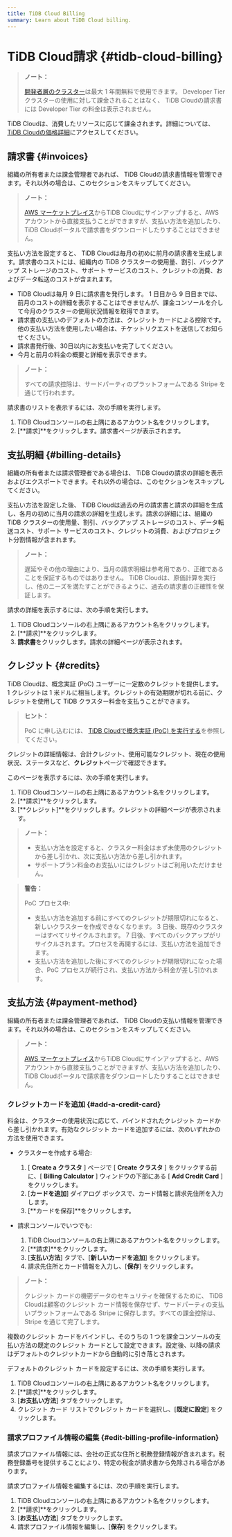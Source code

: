```yaml
---
title: TiDB Cloud Billing
summary: Learn about TiDB Cloud billing.
---
```


# TiDB Cloud請求 {#tidb-cloud-billing}

> **ノート：**
>
> [開発者層のクラスター](/tidb-cloud/select-cluster-tier.md#developer-tier)は最大 1 年間無料で使用できます。 Developer Tier クラスターの使用に対して課金されることはなく、 TiDB Cloudの請求書には Developer Tier の料金は表示されません。

TiDB Cloudは、消費したリソースに応じて課金されます。詳細については、 [TiDB Cloudの価格詳細](https://en.pingcap.com/tidb-cloud-pricing-details/)にアクセスしてください。

## 請求書 {#invoices}

組織の所有者または課金管理者であれば、 TiDB Cloudの請求書情報を管理できます。それ以外の場合は、このセクションをスキップしてください。

> **ノート：**
>
> [AWS マーケットプレイス](https://aws.amazon.com/marketplace)からTiDB Cloudにサインアップすると、AWS アカウントから直接支払うことができますが、支払い方法を追加したり、 TiDB Cloudポータルで請求書をダウンロードしたりすることはできません。

支払い方法を設定すると、 TiDB Cloudは毎月の初めに前月の請求書を生成します。請求書のコストには、組織内の TiDB クラスターの使用量、割引、バックアップ ストレージのコスト、サポート サービスのコスト、クレジットの消費、およびデータ転送のコストが含まれます。

-   TiDB Cloudは毎月 9 日に請求書を発行します。 1 日目から 9 日目までは、前月のコストの詳細を表示することはできませんが、課金コンソールを介して今月のクラスターの使用状況情報を取得できます。
-   請求書の支払いのデフォルトの方法は、クレジット カードによる控除です。他の支払い方法を使用したい場合は、チケットリクエストを送信してお知らせください。
-   請求書発行後、30日以内にお支払いを完了してください。
-   今月と前月の料金の概要と詳細を表示できます。

> **ノート：**
>
> すべての請求控除は、サードパーティのプラットフォームである Stripe を通じて行われます。

請求書のリストを表示するには、次の手順を実行します。

1.  TiDB Cloudコンソールの右上隅にあるアカウント名をクリックします。
2.  [**請求]**をクリックします。請求書ページが表示されます。

## 支払明細 {#billing-details}

組織の所有者または請求管理者である場合は、 TiDB Cloudの請求の詳細を表示およびエクスポートできます。それ以外の場合は、このセクションをスキップしてください。

支払い方法を設定した後、 TiDB Cloudは過去の月の請求書と請求の詳細を生成し、各月の初めに当月の請求の詳細を生成します。請求の詳細には、組織の TiDB クラスターの使用量、割引、バックアップ ストレージのコスト、データ転送コスト、サポート サービスのコスト、クレジットの消費、およびプロジェクト分割情報が含まれます。

> **ノート：**
>
> 遅延やその他の理由により、当月の請求明細は参考用であり、正確であることを保証するものではありません。 TiDB Cloudは、原価計算を実行し、他のニーズを満たすことができるように、過去の請求書の正確性を保証します。

請求の詳細を表示するには、次の手順を実行します。

1.  TiDB Cloudコンソールの右上隅にあるアカウント名をクリックします。
2.  [**請求]**をクリックします。
3.  **請求書**をクリックします。請求の詳細ページが表示されます。

## クレジット {#credits}

TiDB Cloudは、概念実証 (PoC) ユーザーに一定数のクレジットを提供します。 1 クレジットは 1 米ドルに相当します。クレジットの有効期限が切れる前に、クレジットを使用して TiDB クラスター料金を支払うことができます。

> **ヒント：**
>
> PoC に申し込むには、 [TiDB Cloudで概念実証 (PoC) を実行する](/tidb-cloud/tidb-cloud-poc.md)を参照してください。

クレジットの詳細情報は、合計クレジット、使用可能なクレジット、現在の使用状況、ステータスなど、**クレジット**ページで確認できます。

このページを表示するには、次の手順を実行します。

1.  TiDB Cloudコンソールの右上隅にあるアカウント名をクリックします。
2.  [**請求]**をクリックします。
3.  [**クレジット]**をクリックします。クレジットの詳細ページが表示されます。

> **ノート：**
>
> -   支払い方法を設定すると、クラスター料金はまず未使用のクレジットから差し引かれ、次に支払い方法から差し引かれます。
> -   サポートプラン料金のお支払いにはクレジットはご利用いただけません。

> **警告：**
>
> PoC プロセス中:
>
> -   支払い方法を追加する前にすべてのクレジットが期限切れになると、新しいクラスターを作成できなくなります。 3 日後、既存のクラスターはすべてリサイクルされます。 7 日後、すべてのバックアップがリサイクルされます。プロセスを再開するには、支払い方法を追加できます。
> -   支払い方法を追加した後にすべてのクレジットが期限切れになった場合、PoC プロセスが続行され、支払い方法から料金が差し引かれます。

## 支払方法 {#payment-method}

組織の所有者または課金管理者であれば、 TiDB Cloudの支払い情報を管理できます。それ以外の場合は、このセクションをスキップしてください。

> **ノート：**
>
> [AWS マーケットプレイス](https://aws.amazon.com/marketplace)からTiDB Cloudにサインアップすると、AWS アカウントから直接支払うことができますが、支払い方法を追加したり、 TiDB Cloudポータルで請求書をダウンロードしたりすることはできません。

### クレジットカードを追加 {#add-a-credit-card}

料金は、クラスターの使用状況に応じて、バインドされたクレジット カードから差し引かれます。有効なクレジット カードを追加するには、次のいずれかの方法を使用できます。

-   クラスターを作成する場合:

    1.  [ **Create a クラスタ** ] ページで [ <strong>Create クラスタ</strong> ] をクリックする前に、[ <strong>Billing Calculator</strong> ] ウィンドウの下部にある [ <strong>Add Credit Card</strong> ] をクリックします。
    2.  [**カードを追加**] ダイアログ ボックスで、カード情報と請求先住所を入力します。
    3.  [**カードを保存]**をクリックします。

-   請求コンソールでいつでも:

    1.  TiDB Cloudコンソールの右上隅にあるアカウント名をクリックします。
    2.  [**請求]**をクリックします。
    3.  [**支払い方法**] タブで、[<strong>新しいカードを追加</strong>] をクリックします。
    4.  請求先住所とカード情報を入力し、[**保存**] をクリックします。

> **ノート：**
>
> クレジット カードの機密データのセキュリティを確保するために、 TiDB Cloudは顧客のクレジット カード情報を保存せず、サードパーティの支払いプラットフォームである Stripe に保存します。すべての課金控除は、Stripe を通じて完了します。

複数のクレジット カードをバインドし、そのうちの 1 つを課金コンソールの支払い方法の既定のクレジット カードとして設定できます。設定後、以降の請求はデフォルトのクレジットカードから自動的に引き落とされます。

デフォルトのクレジット カードを設定するには、次の手順を実行します。

1.  TiDB Cloudコンソールの右上隅にあるアカウント名をクリックします。
2.  [**請求]**をクリックします。
3.  [**お支払い方法**] タブをクリックします。
4.  クレジット カード リストでクレジット カードを選択し、[**既定に設定**] をクリックします。

### 請求プロファイル情報の編集 {#edit-billing-profile-information}

請求プロファイル情報には、会社の正式な住所と税務登録情報が含まれます。税務登録番号を提供することにより、特定の税金が請求書から免除される場合があります。

請求プロファイル情報を編集するには、次の手順を実行します。

1.  TiDB Cloudコンソールの右上隅にあるアカウント名をクリックします。
2.  [**請求]**をクリックします。
3.  [**お支払い方法**] タブをクリックします。
4.  請求プロファイル情報を編集し、[**保存**] をクリックします。
